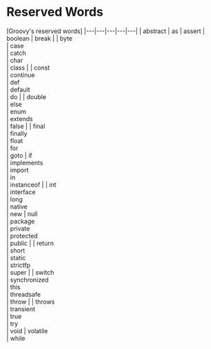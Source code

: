 # Reserved Words
[Groovy's reserved words]
|---|---|---|---|---|
| abstract | as  | assert | boolean | break |
| byte \
| case \
| catch \
| char \
| class |
| const \
| continue \
| def \
| default \
| do |
| double \
| else \
| enum \
| extends \
| false |
| final \
| finally \
| float \
| for \
| goto
| if \
| implements \
| import \
| in \
| instanceof |
| int \
| interface \
| long \
| native \
| new
| null \
| package \
| private \
| protected \
| public |
| return \
| short \
| static \
| strictfp \
| super |
| switch \
| synchronized \
| this \
| threadsafe \
| throw |
| throws \
| transient \
| true \
| try \
| void
| volatile \
| while  
